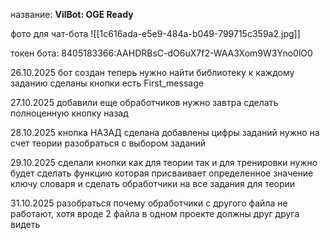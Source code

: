  название: **VilBot: OGE Ready**

фото для чат-бота
![[1c616ada-e5e9-484a-b049-799715c359a2.jpg]]



токен бота: 8405183366:AAHDRBsC-dO6uX7f2-WAA3Xom9W3Yno0lO0




26.10.2025
бот создан
теперь нужно найти библиотеку к каждому заданию
сделаны кнопки 
есть First_message


27.10.2025
добавили еще обработчиков 
нужно завтра сделать полноценную кнопку назад


28.10.2025
кнопка НАЗАД сделана 
добавлены цифры заданий
нужно на счет теории разобраться с выбором заданий



29.10.2025
сделали кнопки как для теории так и для тренировки
нужно будет сделать функцию которая присваивает определенное значение ключу словаря и сделать обработчики на все задания для теории








31.10.2025 
разобраться почему обработчики с другого файла не работают, хотя вроде 2 файла в одном проекте должны друг друга видеть













